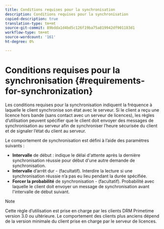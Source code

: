 ```yaml
---
title: Conditions requises pour la synchronisation
description: Conditions requises pour la synchronisation
copied-description: true
translation-type: tm+mt
source-git-commit: 89bdda1d4bd5c126f19ba75a819942df901183d1
workflow-type: tm+mt
source-wordcount: '161'
ht-degree: 0%

---
```



# Conditions requises pour la synchronisation {#requirements-for-synchronization}

Les conditions requises pour la synchronisation indiquent la fréquence à laquelle le client synchronise son état avec le serveur. Si le client a reçu une licence hors bande (sans contact avec un serveur de licences), les règles d’utilisation peuvent spécifier que le client doit envoyer des messages de synchronisation au serveur afin de synchroniser l’heure sécurisée du client et de signaler l’état du client au serveur.

Le comportement de synchronisation est défini à l’aide des paramètres suivants :

* **Intervalle**  de début : indique le délai d&#39;attente après la dernière synchronisation réussie pour début d&#39;une autre demande de synchronisation.
* **Intervalle**  d’arrêt dur - (facultatif). Interdire la lecture si une synchronisation réussie n’a pas eu lieu pendant la durée spécifiée.
* **Forcer la probabilité**  de synchronisation - (facultatif). Probabilité avec laquelle le client doit envoyer un message de synchronisation avant l&#39;intervalle de début suivant.

>[!NOTE]
>
>Cette règle d’utilisation est prise en charge par les clients DRM Primetime version 3.0 ou ultérieure. Le comportement des clients plus anciens dépend de la version minimale du client prise en charge par le serveur de licences.
